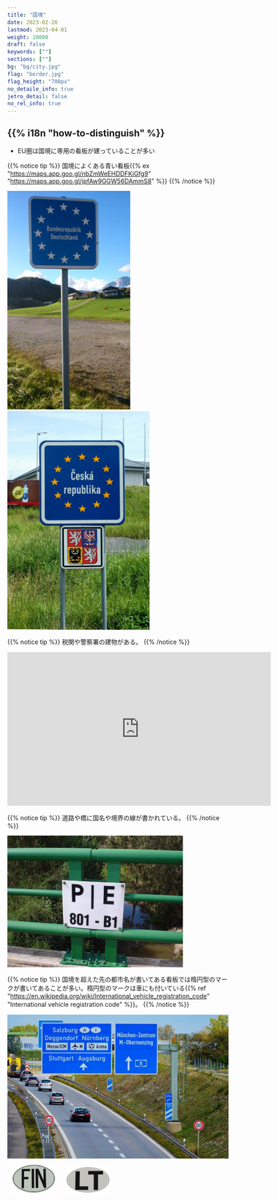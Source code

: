```yaml
---
title: "国境"
date: 2023-02-26
lastmod: 2023-04-01
weight: 10000
draft: false
keywords: [""]
sections: [""]
bg: "bg/city.jpg"
flag: "border.jpg"
flag_height: "700px"
no_detaile_info: true
jetro_detail: false
no_rel_info: true
---
```


<div class="main-desciption country-description">
    <h2 class="section-title">{{% i18n "how-to-distinguish" %}}</h2>
    <ul class="rule-list">
        <li>EU圏は国境に専用の看板が建っていることが多い</li>
    </ul>
</div>


{{% notice tip %}}
国境によくある青い看板{{% ex "https://maps.app.goo.gl/nbZmWeEHDDFKiGfg9" "https://maps.app.goo.gl/jpfAw9GGW56DAmmS8" %}}
{{% /notice %}}

<div class="googlemap-if unclickable">
<img src="./germany_border_crossing_border.jpg" width="280px">
<img src="./setembro2006_021.jpg" width="324px">
</div>

{{% notice tip %}}
税関や警察署の建物がある。
{{% /notice %}}
<div class="googlemap-if">
<iframe src="https://www.google.com/maps/embed?pb=!4v1694939272677!6m8!1m7!1s2uxfcCp6uidNx2oYQVCSWw!2m2!1d42.4590981018757!2d2.864144052109467!3f172.86730464981395!4f5.506100536325874!5f0.4000000000000002" width="600" height="350" style="border:0;" allowfullscreen="" loading="lazy" referrerpolicy="no-referrer-when-downgrade"></iframe>
</div>


{{% notice tip %}}
道路や橋に国名や境界の線が書かれている。
{{% /notice %}}
<div class="googlemap-if unclickable">
<img src="./fronteira_entre_portugal_e.jpg" width="400px">
</div>


{{% notice tip %}}
国境を超えた先の都市名が書いてある看板では楕円型のマークが書いてあることが多い。楕円型のマークは車にも付いている{{% ref "https://en.wikipedia.org/wiki/International_vehicle_registration_code" "International vehicle registration code" %}}。
{{% /notice %}}
<div class="googlemap-if unclickable no-margin">
<img src="./highway_roadway_autos_streets_0.jpg" width="580px">
</div>

<div class="googlemap-if unclickable">
<img src="./oval/fin.png" width="100px" style="margin:10px">
<img src="./oval/lt.jpg" width="100px" style="margin:10px">
</div>


